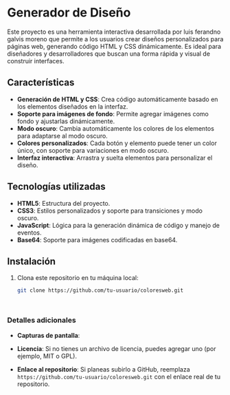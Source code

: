 # Generador de Diseño

Este proyecto es una herramienta interactiva desarrollada por luis ferandno galvis moreno que permite a los usuarios crear diseños personalizados para páginas web, generando código HTML y CSS dinámicamente. Es ideal para diseñadores y desarrolladores que buscan una forma rápida y visual de construir interfaces.

## Características

- **Generación de HTML y CSS**: Crea código automáticamente basado en los elementos diseñados en la interfaz.
- **Soporte para imágenes de fondo**: Permite agregar imágenes como fondo y ajustarlas dinámicamente.
- **Modo oscuro**: Cambia automáticamente los colores de los elementos para adaptarse al modo oscuro.
- **Colores personalizados**: Cada botón y elemento puede tener un color único, con soporte para variaciones en modo oscuro.
- **Interfaz interactiva**: Arrastra y suelta elementos para personalizar el diseño.

## Tecnologías utilizadas

- **HTML5**: Estructura del proyecto.
- **CSS3**: Estilos personalizados y soporte para transiciones y modo oscuro.
- **JavaScript**: Lógica para la generación dinámica de código y manejo de eventos.
- **Base64**: Soporte para imágenes codificadas en base64.

## Instalación

1. Clona este repositorio en tu máquina local:
   ```bash
   git clone https://github.com/tu-usuario/coloresweb.git



   
### Detalles adicionales
- **Capturas de pantalla**:

- **Licencia**: Si no tienes un archivo de licencia, puedes agregar uno (por ejemplo, MIT o GPL).
- **Enlace al repositorio**: Si planeas subirlo a GitHub, reemplaza `https://github.com/tu-usuario/coloresweb.git` con el enlace real de tu repositorio.